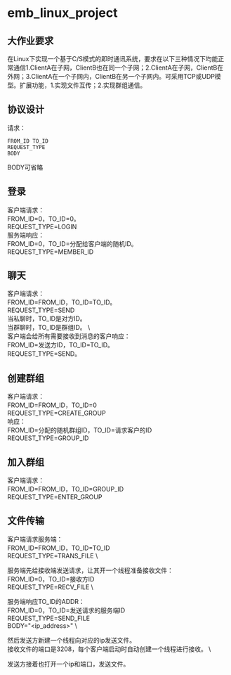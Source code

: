 # emb_linux_project
## 大作业要求
在Linux下实现一个基于C/S模式的即时通讯系统，要求在以下三种情况下均能正常通信1.ClientA在子网，ClientB也在同一个子网；2.ClientA在子网，ClientB在外网；3.ClientA在一个子网内，ClientB在另一个子网内。可采用TCP或UDP模型。扩展功能，1.实现文件互传；2.实现群组通信。

## 协议设计

请求：
```
FROM_ID TO_ID
REQUEST_TYPE
BODY
```
BODY可省略 
## 登录
客户端请求：\
FROM_ID=0，TO_ID=0。 \
REQUEST_TYPE=LOGIN \
服务端响应： \
FROM_ID=0，TO_ID=分配给客户端的随机ID。 \
REQUEST_TYPE=MEMBER_ID 

## 聊天
客户端请求： \
FROM_ID=FROM_ID，TO_ID=TO_ID。 \
REQUEST_TYPE=SEND \
当私聊时，TO_ID是对方ID。 \
当群聊时，TO_ID是群组ID。 \ \
客户端会给所有需要接收到消息的客户响应： \
FROM_ID=发送方ID，TO_ID=TO_ID。 \
REQUEST_TYPE=SEND。 

## 创建群组
客户端请求： \
FROM_ID=FROM_ID，TO_ID=0 \
REQUEST_TYPE=CREATE_GROUP \
响应： \
FROM_ID=分配的随机群组ID，TO_ID=请求客户的ID \
REQUEST_TYPE=GROUP_ID 

## 加入群组
客户端请求： \
FROM_ID=FROM_ID，TO_ID=GROUP_ID \
REQUEST_TYPE=ENTER_GROUP 

## 文件传输
客户端请求服务端： \
FROM_ID=FROM_ID，TO_ID=TO_ID \
REQUEST_TYPE=TRANS_FILE \

服务端先给接收端发送请求，让其开一个线程准备接收文件： \
FROM_ID=0，TO_ID=接收方ID \
REQUEST_TYPE=RECV_FILE \

服务端响应TO_ID的ADDR： \
FROM_ID=0，TO_ID=发送请求的服务端ID \
REQUEST_TYPE=SEND_FILE \
BODY="<ip_address>" \

然后发送方新建一个线程向对应的ip发送文件。 \
接收文件的端口是3208，每个客户端启动时自动创建一个线程进行接收。 \

发送方接着也打开一个ip和端口，发送文件。

